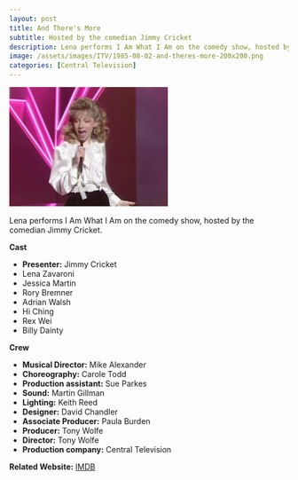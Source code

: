 ```yaml
---
layout: post
title: And There's More
subtitle: Hosted by the comedian Jimmy Cricket
description: Lena performs I Am What I Am on the comedy show, hosted by the comedian Jimmy Cricket.
image: /assets/images/ITV/1985-08-02-and-theres-more-200x200.png
categories: [Central Television]
---
```


![](/assets/images/ITV/1985-08-02-and-theres-more.jpg)

Lena performs I Am What I Am on the comedy show, hosted by the comedian Jimmy Cricket.

**Cast**
* **Presenter:** Jimmy Cricket
* Lena Zavaroni
* Jessica Martin
* Rory Bremner
* Adrian Walsh
* Hi Ching
* Rex Wei
* Billy Dainty

**Crew**
* **Musical Director:** Mike Alexander
* **Choreography:** Carole Todd
* **Production assistant:** Sue Parkes
* **Sound:** Martin Gillman
* **Lighting:** Keith Reed
* **Designer:** David Chandler
* **Associate Producer:** Paula Burden
* **Producer:** Tony Wolfe
* **Director:** Tony Wolfe
* **Production company:** Central Television

**Related Website:**
<span class="post-categories">[IMDB](http://www.imdb.com/title/tt8233124)</span>
